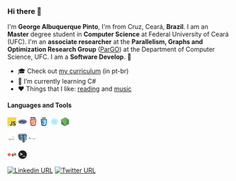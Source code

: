 ### Hi there 👋

I'm **George Albuquerque Pinto**, I'm from Cruz, Ceará, **Brazil**. I am an **Master** degree student in **Computer Science** at Federal University of Ceará (UFC). I'm an **associate researcher** at the **Parallelism, Graphs and Optimization Research Group** ([ParGO](http://www.lia.ufc.br/~pargo)) at the Department of Computer Science, UFC. I am a **Software Develop**. 🚀


- :mortar_board: Check out [my curriculum](http://lattes.cnpq.br/9425974218267327) (in pt-br)
- 🌱 I’m currently learning C#
- :heart: Things that I like: [reading](https://www.skoob.com.br/usuario/1355698) and [music](https://open.spotify.com/user/12148879166)

#### Languages and Tools
<code><img height="20" src="https://raw.githubusercontent.com/github/explore/80688e429a7d4ef2fca1e82350fe8e3517d3494d/topics/javascript/javascript.png"></code>
<code><img height="20" src="https://raw.githubusercontent.com/github/explore/80688e429a7d4ef2fca1e82350fe8e3517d3494d/topics/php/php.png"></code>
<code><img height="20" src="https://raw.githubusercontent.com/github/explore/80688e429a7d4ef2fca1e82350fe8e3517d3494d/topics/html/html.png"></code>
<code><img height="20" src="https://raw.githubusercontent.com/github/explore/80688e429a7d4ef2fca1e82350fe8e3517d3494d/topics/css/css.png"></code>
<code><img height="20" src="https://raw.githubusercontent.com/github/explore/80688e429a7d4ef2fca1e82350fe8e3517d3494d/topics/react/react.png"></code>
<code><img height="20" src="https://raw.githubusercontent.com/github/explore/80688e429a7d4ef2fca1e82350fe8e3517d3494d/topics/nodejs/nodejs.png"></code>


<code><img height="20" src="https://raw.githubusercontent.com/github/explore/80688e429a7d4ef2fca1e82350fe8e3517d3494d/topics/mysql/mysql.png"></code>
<code><img height="20" src="https://raw.githubusercontent.com/github/explore/80688e429a7d4ef2fca1e82350fe8e3517d3494d/topics/postgresql/postgresql.png"></code>
<code><img height="20" src="https://raw.githubusercontent.com/github/explore/80688e429a7d4ef2fca1e82350fe8e3517d3494d/topics/mongodb/mongodb.png"></code>

<code><img height="20" src="https://raw.githubusercontent.com/github/explore/80688e429a7d4ef2fca1e82350fe8e3517d3494d/topics/git/git.png"></code>
<code><img height="20" src="https://raw.githubusercontent.com/github/explore/80688e429a7d4ef2fca1e82350fe8e3517d3494d/topics/terminal/terminal.png"></code>


[![Linkedin URL](https://img.shields.io/static/v1?message=georgealbuquerquepinto&label=&nbsp;&color=blue&style=flat-square&logo=linkedin&labelColor=blue&logoColor=white)](https://www.linkedin.com/in/george-albuquerque-pinto-2776a3b8/) [![Twitter URL](https://img.shields.io/static/v1?message=@GeorgePinto96&label=&nbsp;&color=1ca0f1&style=flat-square&logo=twitter&labelColor=1ca0f1&logoColor=white)](https://twitter.com/GeorgePinto96)